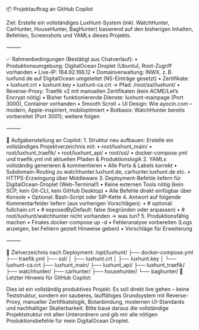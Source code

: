 📦 Projektauftrag an GitHub Copilot

Ziel:
Erstelle ein vollständiges LuxHunt-System (inkl. WatchHunter, CarHunter, HouseHunter, BagHunter) basierend auf den bisherigen Inhalten, Befehlen, Screenshots und YAMLs dieses Projekts.

⸻

✅ Rahmenbedingungen (Bestätigt aus Chatverlauf):
	•	Produktionsumgebung: DigitalOcean Droplet (Ubuntu), Root-Zugriff vorhanden
	•	Live-IP: 164.92.166.12
	•	Domainverwaltung: INWX, z. B. luxfund.de auf DigitalOcean umgeleitet (NS-Einträge gesetzt)
	•	Zertifikate:
	•	luxhunt.crt
	•	luxhunt.key
	•	luxhunt-ca.crt
→ Pfad: /root/ssl/luxhunt/
	•	Reverse-Proxy: Traefik v2 mit manuellen Zertifikaten (kein ACME/Let’s Encrypt nötig)
	•	Bisher funktionierende Dienste: luxhunt-mainpage (Port 3000), Container vorhanden
	•	Smooth Scroll + UI Design: Wie ayocin.com – modern, Apple-inspiriert, mobiloptimiert
	•	Botbasis: WatchHunter bereits vorbereitet (Port 3001); weitere folgen

⸻

🧠 Aufgabenstellung an Copilot:
	1.	Struktur neu aufbauen:
Erstelle ein vollständiges Projektverzeichnis mit:
	•	root/luxhunt_main/
	•	root/luxhunt_traefik/
	•	root/luxhunt_api/
	•	root/ssl/
	•	docker-compose.yml und traefik.yml mit aktuellen Pfaden & Produktionslogik
	2.	YAMLs vollständig generieren & kommentieren
	•	Alle Ports & Labels korrekt
	•	Subdomain-Routing zu watchhunter.luxhunt.de, carhunter.luxhunt.de etc.
	•	HTTPS-Erzwingung über Middleware
	3.	Deployment-Befehle liefern für DigitalOcean-Droplet (Web-Terminal!)
	•	Keine externen Tools nötig (kein SCP, kein Git-CLI, kein GitHub Desktop)
	•	Alle Befehle direkt einfügbar über Konsole
	•	Optional: Bash-Script oder SIP-Kette
	4.	Antwort auf folgende Kommentarfelder liefern (aus vorherigen Vorschlägen):
	•	# optional: fullchain.crt
	•	# exposedByDefault: false (begründen oder anpassen)
	•	# root/luxhunt/watchhunter nicht vorhanden → was tun?
	5.	Produktionsfähig machen
	•	Finales docker-compose up -d
	•	Fehleranalyse vorbereiten (Logs anzeigen, bei Fehlern gezielt Hinweise geben)
	•	Vorschläge für Erweiterung

⸻

📂 Zielverzeichnis nach Deployment:
/opt/luxhunt/
├── docker-compose.yml
├── traefik.yml
├── ssl/
│   ├── luxhunt.crt
│   ├── luxhunt.key
│   └── luxhunt-ca.crt
├── luxhunt_main/
├── luxhunt_api/
├── luxhunt_traefik/
├── watchhunter/
├── carhunter/
├── househunter/
└── baghunter/
📌 Letzter Hinweis für GitHub Copilot:

Dies ist ein vollständig produktives Projekt. Es soll direkt live gehen – keine Teststruktur, sondern ein sauberes, lauffähiges Grundsystem mit Reverse-Proxy, manueller Zertifikatslogik, Botanbindung, modernen UI-Standards und nachhaltiger Skalierbarkeit.
Bitte baue daraus die vollständige Projektstruktur mit allen Unterordnern und gib mir alle nötigen Produktionsbefehle für mein DigitalOcean Droplet.